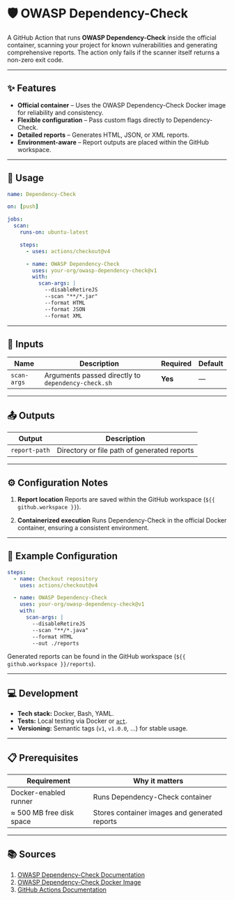 # 🛡️ OWASP Dependency-Check

A GitHub Action that runs **OWASP Dependency-Check** inside the official container, scanning your project for known vulnerabilities and generating comprehensive reports. The action only fails if the scanner itself returns a non-zero exit code.

---

## ✨ Features

* **Official container** – Uses the OWASP Dependency-Check Docker image for reliability and consistency.
* **Flexible configuration** – Pass custom flags directly to Dependency-Check.
* **Detailed reports** – Generates HTML, JSON, or XML reports.
* **Environment-aware** – Report outputs are placed within the GitHub workspace.

---

## 🚀 Usage

```yaml
name: Dependency-Check

on: [push]

jobs:
  scan:
    runs-on: ubuntu-latest

    steps:
      - uses: actions/checkout@v4

      - name: OWASP Dependency-Check
        uses: your-org/owasp-dependency-check@v1
        with:
          scan-args: |
            --disableRetireJS
            --scan "**/*.jar"
            --format HTML
            --format JSON
            --format XML
```

---

## 🔡 Inputs

| Name        | Description                                        | Required | Default |
| ----------- | -------------------------------------------------- | -------- | ------- |
| `scan-args` | Arguments passed directly to `dependency-check.sh` | **Yes**  | —       |

---

## 📤 Outputs

| Output        | Description                                 |
| ------------- | ------------------------------------------- |
| `report-path` | Directory or file path of generated reports |

---

## ⚙️ Configuration Notes

1. **Report location**
   Reports are saved within the GitHub workspace (`${{ github.workspace }}`).

2. **Containerized execution**
   Runs Dependency-Check in the official Docker container, ensuring a consistent environment.

---

## 📂 Example Configuration

```yaml
steps:
  - name: Checkout repository
    uses: actions/checkout@v4

  - name: OWASP Dependency-Check
    uses: your-org/owasp-dependency-check@v1
    with:
      scan-args: |
        --disableRetireJS
        --scan "**/*.java"
        --format HTML
        --out ./reports
```

Generated reports can be found in the GitHub workspace (`${{ github.workspace }}/reports`).

---

## 💻 Development

* **Tech stack:** Docker, Bash, YAML.
* **Tests:** Local testing via Docker or [`act`](https://github.com/nektos/act).
* **Versioning:** Semantic tags (`v1`, `v1.0.0`, …) for stable usage.

---

## 📋 Prerequisites

| Requirement              | Why it matters                                |
| ------------------------ | --------------------------------------------- |
| Docker-enabled runner    | Runs Dependency-Check container               |
| ≈ 500 MB free disk space | Stores container images and generated reports |

---

## 📚 Sources

1. [OWASP Dependency-Check Documentation](https://jeremylong.github.io/DependencyCheck/)
2. [OWASP Dependency-Check Docker Image](https://hub.docker.com/r/owasp/dependency-check)
3. [GitHub Actions Documentation](https://docs.github.com/en/actions)
